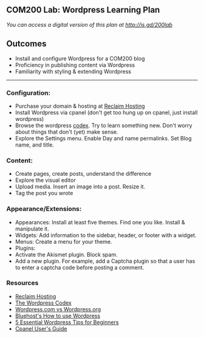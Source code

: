 ## COM200 Lab: Wordpress Learning Plan

*You can access a digital version of this plan at <a href="http://is.gd/200lab" name="">http://is.gd/200lab</a>*

## Outcomes
* Install and configure Wordpress for a COM200 blog
* Proficiency in publishing content via Wordpress
* Familiarity with styling & extending Wordpress

---

### Configuration: 
* Purchase your domain & hosting at [Reclaim Hosting](http://www.reclaiminghosting.com)
* Install Wordpress via cpanel (don't get too hung up on cpanel, just install wordpress)
* Browse the wordpress [codex](http://codex.wordpress.org/). Try to learn something new. Don't worry about things that don't (yet) make sense.
* Explore the Settings menu. Enable Day and name permalinks. Set Blog name, and title. 

### Content:
* Create pages, create posts, understand the difference
* Explore the visual editor
* Upload media. Insert an image into a post. Resize it.
* Tag the post you wrote

### Appearance/Extensions:
* Appearances: Install at least five themes. Find one you like. Install & manipulate it.
* Widgets: Add information to the sidebar, header, or footer with a widget.
* Menus: Create a menu for your theme.
* Plugins:
 * Activate the Akismet plugin. Block spam.
 * Add a new plugin. For example, add a Captcha plugin so that a user has to enter a captcha code before posting a comment.

### Resources
* [Reclaim Hosting](http://www.reclaiminghosting.com)
* [The Wordpress Codex](http://codex.wordpress.org/)
* [Wordpress.com vs Wordpress.org](http://www.youtube.com/watch?v=0Nh11GI4-Gc)
* [Bluehost's How to use Wordpress](http://www.youtube.com/playlist?list=PLCAC66DEEFFEDD36E)
* [5 Essential Wordpress Tips for Beginners](http://mashable.com/2012/12/05/wordpress-for-beginners/)
* [Cpanel User's Guide]( http://docs.cpanel.net/twiki/bin/view/AllDocumentation/CpanelDocs/WebHome)
